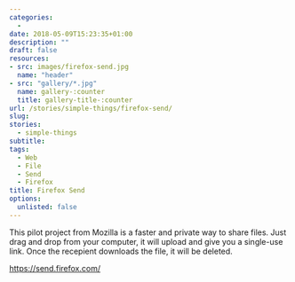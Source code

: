 ```yaml
---
categories: 
  - 
date: 2018-05-09T15:23:35+01:00
description: ""
draft: false
resources: 
- src: images/firefox-send.jpg
  name: "header"
- src: "gallery/*.jpg"
  name: gallery-:counter
  title: gallery-title-:counter
url: /stories/simple-things/firefox-send/
slug:
stories: 
  - simple-things
subtitle: 
tags: 
  - Web
  - File
  - Send
  - Firefox
title: Firefox Send
options:
  unlisted: false
---
```


This pilot project from Mozilla is a faster and private way to share files. Just drag and drop from your computer, it will upload and give you a single-use link. Once the recepient downloads the file, it will be deleted.

https://send.firefox.com/